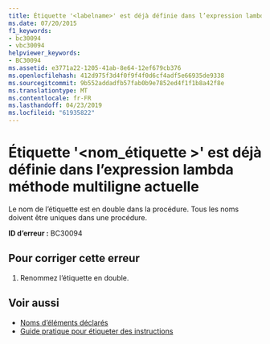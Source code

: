 ```yaml
---
title: Étiquette '<labelname>' est déjà définie dans l’expression lambda multiligne de la méthode actuelle
ms.date: 07/20/2015
f1_keywords:
- bc30094
- vbc30094
helpviewer_keywords:
- BC30094
ms.assetid: e3771a22-1205-41ab-8e64-12ef679cb376
ms.openlocfilehash: 412d975f3d4f0f9f4f0d6cf4adf5e66935de9338
ms.sourcegitcommit: 9b552addadfb57fab0b9e7852ed4f1f1b8a42f8e
ms.translationtype: MT
ms.contentlocale: fr-FR
ms.lasthandoff: 04/23/2019
ms.locfileid: "61935822"
---
```

# <a name="label-labelname-is-already-defined-in-the-current-methodmultiline-lambda"></a>Étiquette '\<nom_étiquette >' est déjà définie dans l’expression lambda méthode multiligne actuelle
Le nom de l’étiquette est en double dans la procédure. Tous les noms doivent être uniques dans une procédure.  
  
 **ID d’erreur :** BC30094  
  
## <a name="to-correct-this-error"></a>Pour corriger cette erreur  
  
1. Renommez l’étiquette en double.  
  
## <a name="see-also"></a>Voir aussi

- [Noms d’éléments déclarés](../../visual-basic/programming-guide/language-features/declared-elements/declared-element-names.md)
- [Guide pratique pour étiqueter des instructions](../../visual-basic/programming-guide/program-structure/how-to-label-statements.md)
